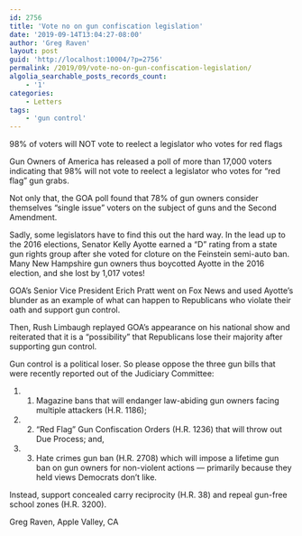 ```yaml
---
id: 2756
title: 'Vote no on gun confiscation legislation'
date: '2019-09-14T13:04:27-08:00'
author: 'Greg Raven'
layout: post
guid: 'http://localhost:10004/?p=2756'
permalink: /2019/09/vote-no-on-gun-confiscation-legislation/
algolia_searchable_posts_records_count:
    - '1'
categories:
    - Letters
tags:
    - 'gun control'
---
```


98% of voters will NOT vote to reelect a legislator who votes for red flags

Gun Owners of America has released a poll of more than 17,000 voters indicating that 98% will not vote to reelect a legislator who votes for “red flag” gun grabs.

Not only that, the GOA poll found that 78% of gun owners consider themselves “single issue” voters on the subject of guns and the Second Amendment.

Sadly, some legislators have to find this out the hard way. In the lead up to the 2016 elections, Senator Kelly Ayotte earned a “D” rating from a state gun rights group after she voted for cloture on the Feinstein semi-auto ban. Many New Hampshire gun owners thus boycotted Ayotte in the 2016 election, and she lost by 1,017 votes!

GOA’s Senior Vice President Erich Pratt went on Fox News and used Ayotte’s blunder as an example of what can happen to Republicans who violate their oath and support gun control.

Then, Rush Limbaugh replayed GOA’s appearance on his national show and reiterated that it is a “possibility” that Republicans lose their majority after supporting gun control.

Gun control is a political loser. So please oppose the three gun bills that were recently reported out of the Judiciary Committee:

1. 1) Magazine bans that will endanger law-abiding gun owners facing multiple attackers (H.R. 1186);
2. 2) “Red Flag” Gun Confiscation Orders (H.R. 1236) that will throw out Due Process; and,
3. 3) Hate crimes gun ban (H.R. 2708) which will impose a lifetime gun ban on gun owners for non-violent actions — primarily because they held views Democrats don’t like.

Instead, support concealed carry reciprocity (H.R. 38) and repeal gun-free school zones (H.R. 3200).

Greg Raven, Apple Valley, CA